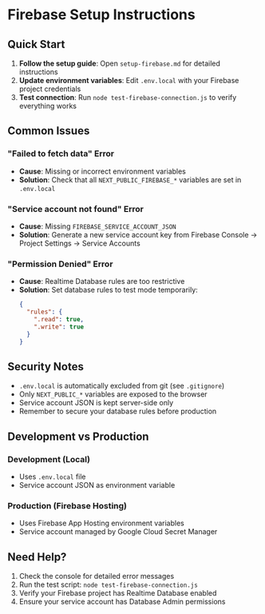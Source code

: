 # Firebase Setup Instructions

## Quick Start

1. **Follow the setup guide**: Open `setup-firebase.md` for detailed instructions
2. **Update environment variables**: Edit `.env.local` with your Firebase project credentials
3. **Test connection**: Run `node test-firebase-connection.js` to verify everything works

## Common Issues

### "Failed to fetch data" Error
- **Cause**: Missing or incorrect environment variables
- **Solution**: Check that all `NEXT_PUBLIC_FIREBASE_*` variables are set in `.env.local`

### "Service account not found" Error
- **Cause**: Missing `FIREBASE_SERVICE_ACCOUNT_JSON`
- **Solution**: Generate a new service account key from Firebase Console → Project Settings → Service Accounts

### "Permission Denied" Error
- **Cause**: Realtime Database rules are too restrictive
- **Solution**: Set database rules to test mode temporarily:
  ```json
  {
    "rules": {
      ".read": true,
      ".write": true
    }
  }
  ```

## Security Notes

- `.env.local` is automatically excluded from git (see `.gitignore`)
- Only `NEXT_PUBLIC_*` variables are exposed to the browser
- Service account JSON is kept server-side only
- Remember to secure your database rules before production

## Development vs Production

### Development (Local)
- Uses `.env.local` file
- Service account JSON as environment variable

### Production (Firebase Hosting)
- Uses Firebase App Hosting environment variables
- Service account managed by Google Cloud Secret Manager

## Need Help?

1. Check the console for detailed error messages
2. Run the test script: `node test-firebase-connection.js`
3. Verify your Firebase project has Realtime Database enabled
4. Ensure your service account has Database Admin permissions